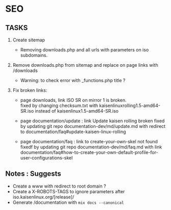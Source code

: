 # SEO

## TASKS

1. Create sitemap
	- Removing downloads.php and all urls with parameters on iso subdomains.  

2. Remove downloads.php from sitemap and replace on page links with /downloads  
	- Warning: to check error with _functions.php title ?

3. Fix broken links:  
	- page downloads, link ISO SR on mirror 1 is broken.   
	fixed by changing checksum.txt with kaisenlinuxrolling1.5-amd64-SR.iso instead of kaisenlinux1.5-amd64-SR.iso  

	- page documentation/update : link Update kaisen rolling broken
	fixed by updating git repo documentation-dev/md/update.md with redirect to documentation/faq#update-kaisen-linux-rolling

	- page documentation/faq : link to create-your-own-skel not found  
	fixedf by updating git repo documentation-dev/md/faq.md with link documentation/faq#how-to-create-your-own-default-profile-for-user-configurations-skel

## Notes : Suggests

- Create a www with redirect to root domain ?  
- Create a X-ROBOTS-TAGS to ignore parameters after iso.kaisenlinux.org/[release]/  
- Generate /documentation with `mix docs --canonical`
